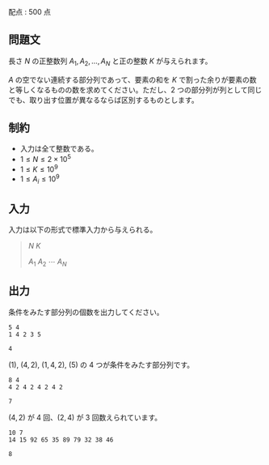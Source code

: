 配点 : $500$ 点

## 問題文

長さ $N$ の正整数列 $A_1, A_2, \ldots , A_N$ と正の整数 $K$ が与えられます。

$A$ の空でない連続する部分列であって、要素の和を $K$ で割った余りが要素の数と等しくなるものの数を求めてください。ただし、$2$ つの部分列が列として同じでも、取り出す位置が異なるならば区別するものとします。

## 制約

- 入力は全て整数である。
- $1 \leq N \leq 2\times 10^5$
- $1 \leq K \leq 10^9$
- $1 \leq A_i \leq 10^9$

## 入力

入力は以下の形式で標準入力から与えられる。

> $N$ $K$
> 
> $A_1$ $A_2$ $\cdots$ $A_N$

## 出力

条件をみたす部分列の個数を出力してください。

```input1
5 4
1 4 2 3 5
```

```output1
4
```

$(1)$, $(4,2)$, $(1,4,2)$, $(5)$ の $4$ つが条件をみたす部分列です。

```input2
8 4
4 2 4 2 4 2 4 2
```

```output2
7
```

$(4,2)$ が $4$ 回、$(2,4)$ が $3$ 回数えられています。

```input3
10 7
14 15 92 65 35 89 79 32 38 46
```

```output3
8
```